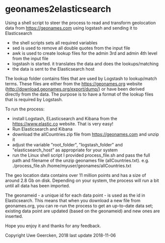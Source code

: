 # geonames2elasticsearch
Using a shell script to steer the process to read and transform geolocation data from https://geonames.com using logstash and sending it to Elasticsearch

- the shell scripts sets all required variables
- sed is used to remove all double quotes from the input file
- awk is used to create lookup files for the admin 3rd and admin 4th level from the input file
- logstash is started. it translates the data and does the lookups/matching
- the data is sent to the Elasticsearch host

The lookup folder contains files that are used by Logstash to lookup/match terms. These files are either from the https://geonames.org website (http://download.geonames.org/export/dump/) or have been derived directly from the data. The purpose is to have a format of the lookup files that is required by Logstash.

To run the process:
- install Logstash, ELasticsearch and Kibana from the https://www.elastic.co website. That is very easy!
- Run Elasticsearch and Kibana
- download the allCountries.zip file from https://geonames.com and unzip it
- adjust the variable "root_folder", "logstash_folder" and "elasticsearch_host" as appropriate for your system
- run the Linux shell script I provided process_file.sh and pass the full path and filename of the unzip geonames file (allCountries.txt). e.g. ./process_file.sh /home/myuser/geonames/allCountries.txt

The geo location data contains over 11 million points and has a size of around 2.8 Gb on disk. Depending on your system, the process will run a bit until all data has been imported.

The geonameid - a unique id for each data point - is used as the id in Elasticsearch. This means that when you download a new file from geonames.org, you can re-run the process to get an up-to-date data set; existing data point are updated (based on the geonameid) and new ones are inserted.

Hope you enjoy it and thanks for any feedback.

Copyright Uwe Geercken, 2018
last update 2018-11-06


